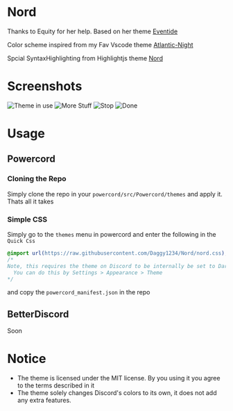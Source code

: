 # Nord

Thanks to Equity for her help. Based on her theme [Eventide](https://github.com/Equity/Eventide)

Color scheme inspired from my Fav Vscode theme [Atlantic-Night](https://github.com/mrpbennett/atlantic-night-vscode-theme/)

Spcial SyntaxHighlighting from Highlightjs theme [Nord](https://github.com/arcticicestudio/nord-highlightjs)

# Screenshots 
![Theme in use](https://imgur.com/q6XLHlQ.png)
![More Stuff](https://i.imgur.com/cLG4vBR.png)
![Stop](https://i.imgur.com/nroe675.png)
![Done](https://i.imgur.com/LpiYRhi.png)

# Usage

## Powercord

### Cloning the Repo

Simply clone the repo in your `powercord/src/Powercord/themes` and apply it. Thats all it takes

### Simple CSS

Simply go to the `themes` menu in powercord and enter the following in the `Quick Css`

```css
@import url(https://raw.githubusercontent.com/Daggy1234/Nord/nord.css);
/* 
Note, this requires the theme on Discord to be internally be set to Dark.
  You can do this by Settings > Appearance > Theme
*/
```

and copy the `powercord_manifest.json` in the repo


## BetterDiscord

Soon

# Notice

* The theme is licensed under the MIT license. By you using it you agree to the terms described in it
* The theme solely changes Discord's colors to its own, it does not add any extra features. 

